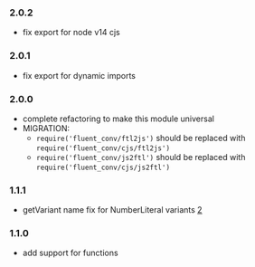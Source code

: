 ### 2.0.2

- fix export for node v14 cjs

### 2.0.1

- fix export for dynamic imports

### 2.0.0

- complete refactoring to make this module universal
- MIGRATION:
    - `require('fluent_conv/ftl2js')` should be replaced with `require('fluent_conv/cjs/ftl2js')`
    - `require('fluent_conv/js2ftl')` should be replaced with `require('fluent_conv/cjs/js2ftl')`

### 1.1.1

- getVariant name fix for NumberLiteral variants [2](https://github.com/locize/fluent_conv/pull/2)

### 1.1.0

- add support for functions
